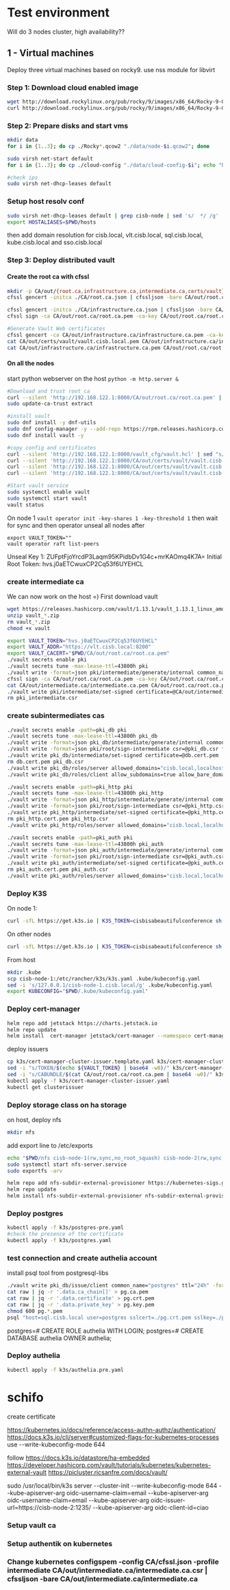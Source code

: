 # Test environment

Will do 3 nodes cluster, high availability??

## 1 - Virtual machines 

Deploy three virtual machines based on rocky9. use nss module for libvirt

### Step 1: Download cloud enabled image
```bash
wget http://download.rockylinux.org/pub/rocky/9/images/x86_64/Rocky-9-GenericCloud-LVM.latest.x86_64.qcow2
curl http://download.rockylinux.org/pub/rocky/9/images/x86_64/Rocky-9-GenericCloud-LVM.latest.x86_64.qcow2.CHECKSUM --silent | shasum -c
```

### Step 2: Prepare disks and start vms
```bash
mkdir data
for i in {1..3}; do cp ./Rocky*.qcow2 "./data/node-$i.qcow2"; done

sudo virsh net-start default
for i in {1..3}; do cp ./cloud-config "./data/cloud-config-$i"; echo "hostname: cisb-node-$i.cisb.local" >> "./data/cloud-config-$i"; echo "fqdn: cisb-node-$i.cisb.local" >> "./data/cloud-config-$i"; cloud-localds "./data/cloudinit-$i.iso" "./data/cloud-config-$i"; sudo virt-install --name "cisb-node-$i" --disk "./data/node-$i.qcow2",device=disk,bus=virtio --disk "./data/cloudinit-$i.iso",device=cdrom --os-variant="rocky9" --virt-type kvm --graphics none --vcpus 2 --memory 3072 --network network=default,model=virtio --console pty,target_type=serial --import; done

#check ips
sudo virsh net-dhcp-leases default 
```

### Setup host resolv conf
```bash
sudo virsh net-dhcp-leases default | grep cisb-node | sed 's/  */ /g' | cut -d ' ' -f 6,7 | sed 's/\/24//g' | sed -r 's/ (.*)$/ \1 \1.cisb.local/g' > ./hosts
export HOSTALIASES=$PWD/hosts
```
then add domain resolution for cisb.local, vlt.cisb.local, sql.cisb.local, kube.cisb.local and sso.cisb.local

### Step 3: Deploy distributed vault
#### Create the root ca with cfssl

```bash
mkdir -p CA/out/{root.ca,infrastructure.ca,intermediate.ca,certs/vault}
cfssl gencert -initca ./CA/root.ca.json | cfssljson -bare CA/out/root.ca/root.ca

cfssl gencert -initca ./CA/infrastructure.ca.json | cfssljson -bare CA/out/infrastructure.ca/infrastructure.ca
cfssl sign -ca CA/out/root.ca/root.ca.pem -ca-key CA/out/root.ca/root.ca-key.pem -config CA/cfssl.json -profile intermediate CA/out/infrastructure.ca/infrastructure.ca.csr | cfssljson -bare CA/out/infrastructure.ca/infrastructure.ca

#Generate Vault Web certificates
cfssl gencert -ca CA/out/infrastructure.ca/infrastructure.ca.pem -ca-key CA/out/infrastructure.ca/infrastructure.ca-key.pem -config CA/cfssl.json -profile=server CA/vault.cisb.local.json | cfssljson -bare CA/out/certs/vault/vault.cisb.local
cat CA/out/certs/vault/vault.cisb.local.pem CA/out/infrastructure.ca/infrastructure.ca.pem CA/out/root.ca/root.ca.pem > CA/out/certs/vault/vault.cisb.local-fullchain.pem
cat CA/out/infrastructure.ca/infrastructure.ca.pem CA/out/root.ca/root.ca.pem > CA/out/certs/vault/vault.cisb.local-ca.pem
```

#### On all the nodes
start python webserver on the host
`python -m http.server &`

```bash
#Download and trust root ca
curl --silent 'http://192.168.122.1:8000/CA/out/root.ca/root.ca.pem' | sudo tee /etc/pki/ca-trust/source/anchors/root.ca.pem
sudo update-ca-trust extract

#install vault
sudo dnf install -y dnf-utils
sudo dnf config-manager -y --add-repo https://rpm.releases.hashicorp.com/RHEL/hashicorp.repo
sudo dnf install vault -y

#copy config and certificates
curl --silent 'http://192.168.122.1:8000/vault_cfg/vault.hcl' | sed "s/cisb-node-x/$(hostname | cut -d '.' -f 1)/g" | sudo tee /etc/vault.d/vault.hcl
curl --silent 'http://192.168.122.1:8000/CA/out/certs/vault/vault.cisb.local-fullchain.pem' | sudo tee /opt/vault/tls/vault.cisb.local-fullchain.pem
curl --silent 'http://192.168.122.1:8000/CA/out/certs/vault/vault.cisb.local-key.pem' | sudo tee /opt/vault/tls/vault.cisb.local-key.pem
curl --silent 'http://192.168.122.1:8000/CA/out/certs/vault/vault.cisb.local-ca.pem' | sudo tee /opt/vault/tls/vault.cisb.local-ca.pem

#Start vault service
sudo systemctl enable vault
sudo systemctl start vault
vault status
```

On node 1 `vault operator init -key-shares 1 -key-threshold 1`
then wait for sync and then operator unseal all nodes after 
```
export VAULT_TOKEN=""
vault operator raft list-peers
```

Unseal Key 1: ZUFptFjoYrcdP3Laqm95KPidbDv1G4c+mrKAOmq4K7A=
Initial Root Token: hvs.j0aETCwuxCP2Cq53f6UYEHCL

### create intermediate ca

We can now work on the host =)
First download vault
```bash
wget https://releases.hashicorp.com/vault/1.13.1/vault_1.13.1_linux_amd64.zip
unzip vault_*.zip
rm vault_*.zip
chmod +x vault
```

```bash
export VAULT_TOKEN="hvs.j0aETCwuxCP2Cq53f6UYEHCL"
export VAULT_ADDR="https://vlt.cisb.local:8200"
export VAULT_CACERT="$PWD/CA/out/root.ca/root.ca.pem"
./vault secrets enable pki
./vault secrets tune -max-lease-ttl=43800h pki
./vault write -format=json pki/intermediate/generate/internal common_name="CISB IEEESTB 1019 intermediate CA" issuer_name="cisb-intermediate-ca" | jq -r '.data.csr' > pki_intermediate.csr
cfssl sign -ca CA/out/root.ca/root.ca.pem -ca-key CA/out/root.ca/root.ca-key.pem -config CA/cfssl.json -profile intermediate pki_intermediate.csr | cfssljson -bare CA/out/intermediate.ca/intermediate.ca
cat CA/out/intermediate.ca/intermediate.ca.pem CA/out/root.ca/root.ca.pem > CA/out/intermediate.ca/intermediate.ca-fullchain.pem
./vault write pki/intermediate/set-signed certificate=@CA/out/intermediate.ca/intermediate.ca-fullchain.pem
rm pki_intermediate.csr
```

### create subintermediates cas

```bash
./vault secrets enable -path=pki_db pki
./vault secrets tune -max-lease-ttl=43800h pki_db
./vault write -format=json pki_db/intermediate/generate/internal common_name="CISB DB CA" key_type="ec" key_bits=256  | jq -r '.data.csr' > pki_db.csr
./vault write -format=json pki/root/sign-intermediate csr=@pki_db.csr format=pem_bundle ttl="43800h" | jq -r '.data.certificate' > db.cert.pem
./vault write pki_db/intermediate/set-signed certificate=@db.cert.pem
rm db.cert.pem pki_db.csr
./vault write pki_db/roles/server allowed_domains="cisb.local,localhost" allow_subdomains=true allow_bare_domains=true allow_glob_domains=true max_ttl="720h" server_flag=true client_flag=false key_type=ec key_bits=256
./vault write pki_db/roles/client allow_subdomains=true allow_bare_domains=true allow_glob_domains=true max_ttl="720h" allow_any_name=true enforce_hostnames=false server_flag=false client_flag=true key_type=ec key_bits=256

./vault secrets enable -path=pki_http pki
./vault secrets tune -max-lease-ttl=43800h pki_http
./vault write -format=json pki_http/intermediate/generate/internal common_name="CISB HTTP CA" key_type="ec" key_bits=256 | jq -r '.data.csr' > pki_http.csr
./vault write -format=json pki/root/sign-intermediate csr=@pki_http.csr format=pem_bundle ttl="43800h" | jq -r '.data.certificate' > pki_http.cert.pem
./vault write pki_http/intermediate/set-signed certificate=@pki_http.cert.pem
rm pki_http.cert.pem pki_http.csr
./vault write pki_http/roles/server allowed_domains="cisb.local,localhost" allow_subdomains=true allow_bare_domains=true allow_glob_domains=true max_ttl="720h" server_flag=true client_flag=false key_type=ec key_bits=256

./vault secrets enable -path=pki_auth pki
./vault secrets tune -max-lease-ttl=43800h pki_auth
./vault write -format=json pki_auth/intermediate/generate/internal common_name="CISB Auth CA" key_type="rsa" key_bits=4096 | jq -r '.data.csr' > pki_auth.csr
./vault write -format=json pki/root/sign-intermediate csr=@pki_auth.csr format=pem_bundle ttl="43800h" | jq -r '.data.certificate' > pki_auth.cert.pem
./vault write pki_auth/intermediate/set-signed certificate=@pki_auth.cert.pem
rm pki_auth.cert.pem pki_auth.csr
./vault write pki_auth/roles/server allowed_domains="cisb.local,localhost" allow_subdomains=true allow_bare_domains=true allow_glob_domains=true max_ttl="720h" server_flag=true client_flag=false allow_any_name=true enforce_hostnames=false key_type="rsa" key_bits=4096
```

### Deploy K3S

On node 1:
```bash
curl -sfL https://get.k3s.io | K3S_TOKEN=cisbisabeautifulconference sh -s - server --cluster-init --write-kubeconfig-mode 644
```

On other nodes
```bash
curl -sfL https://get.k3s.io | K3S_TOKEN=cisbisabeautifulconference sh -s - server --server https://cisb-node-1.cisb.local:6443
```

From host
```bash
mkdir .kube
scp cisb-node-1:/etc/rancher/k3s/k3s.yaml .kube/kubeconfig.yaml
sed -i 's/127.0.0.1/cisb-node-1.cisb.local/g' .kube/kubeconfig.yaml
export KUBECONFIG="$PWD/.kube/kubeconfig.yaml"
```

### Deploy cert-manager

```bash
helm repo add jetstack https://charts.jetstack.io
helm repo update
helm install  cert-manager jetstack/cert-manager --namespace cert-manager --create-namespace --version v1.11.0 --set installCRDs=true
```

deploy issuers

```bash
cp k3s/cert-manager-cluster-issuer.template.yaml k3s/cert-manager-cluster-issuer.yaml
sed -i "s/TOKEN/$(echo ${VAULT_TOKEN} | base64 -w0)/" k3s/cert-manager-cluster-issuer.yaml
sed -i "s/CABUNDLE/$(cat CA/out/root.ca/root.ca.pem | base64 -w0)/" k3s/cert-manager-cluster-issuer.yaml
kubectl apply -f k3s/cert-manager-cluster-issuer.yaml
kubectl get clusterissuer
```

### Deploy storage class on ha storage

on host, deploy nfs
```bash
mkdir nfs
```

add export line to /etc/exports
```bash
echo "$PWD/nfs cisb-node-1(rw,sync,no_root_squash) cisb-node-2(rw,sync,no_root_squash) cisb-node-3(rw,sync,no_root_squash)" >> sudo tee -a /etc/exports
sudo systemctl start nfs-server.service
sudo exportfs -arv
```

```bash
helm repo add nfs-subdir-external-provisioner https://kubernetes-sigs.github.io/nfs-subdir-external-provisioner
helm repo update
helm install nfs-subdir-external-provisioner nfs-subdir-external-provisioner/nfs-subdir-external-provisioner --create-namespace --namespace nfs-provisioner  --set nfs.server=192.168.122.1 --set nfs.path=$PWD/nfs
```

### Deploy postgres

```bash
kubectl apply -f k3s/postgres-pre.yaml
#check the presence of the certificate
kubectl apply -f k3s/postgres.yaml
```

### test connection and create authelia account
install psql tool from postgresql-libs
```bash
./vault write pki_db/issue/client common_name="postgres" ttl="24h" -format=json > raw
cat raw | jq -r '.data.ca_chain[]' > pg.ca.pem
cat raw | jq -r '.data.certificate' > pg.crt.pem
cat raw | jq -r '.data.private_key' > pg.key.pem
chmod 600 pg.*.pem
psql "host=sql.cisb.local user=postgres sslcert=./pg.crt.pem sslkey=./pg.key.pem sslrootcert=./pg.ca.pem"
```

postgres=# CREATE ROLE authelia WITH LOGIN;
postgres=# CREATE DATABASE authelia OWNER authelia;

### Deploy authelia

```bash
kubectl apply -f k3s/authelia.pre.yaml

```

# schifo

create certificate

https://kubernetes.io/docs/reference/access-authn-authz/authentication/
https://docs.k3s.io/cli/server#customized-flags-for-kubernetes-processes
use --write-kubeconfig-mode 644

follow https://docs.k3s.io/datastore/ha-embedded
https://developer.hashicorp.com/vault/tutorials/kubernetes/kubernetes-external-vault
https://picluster.ricsanfre.com/docs/vault/

sudo /usr/local/bin/k3s server --cluster-init --write-kubeconfig-mode 644 --kube-apiserver-arg oidc-username-claim=email --kube-apiserver-arg oidc-username-claim=email --kube-apiserver-arg oidc-issuer-url=https://cisb-node-2:1235/ --kube-apiserver-arg oidc-client-id=ciao 

### Setup vault ca

### Setup authentik on kubernetes

### Change kubernetes configspem -config CA/cfssl.json -profile intermediate CA/out/intermediate.ca/intermediate.ca.csr | cfssljson -bare CA/out/intermediate.ca/intermediate.ca